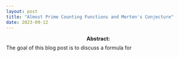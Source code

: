 ```yaml
---
layout: post
title: "Almost Prime Counting Functions and Merten's Conjecture"
date: 2023-09-12
---
```


$$\textbf{Abstract:}$$ The goal of this blog post is to discuss a formula for 
